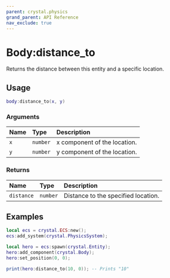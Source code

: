 ```yaml
---
parent: crystal.physics
grand_parent: API Reference
nav_exclude: true
---
```


# Body:distance_to

Returns the distance between this entity and a specific location.

## Usage

```lua
body:distance_to(x, y)
```

### Arguments

| Name | Type     | Description                  |
| :--- | :------- | :--------------------------- |
| `x`  | `number` | x component of the location. |
| `y`  | `number` | y component of the location. |

### Returns

| Name       | Type     | Description                         |
| :--------- | :------- | :---------------------------------- |
| `distance` | `number` | Distance to the specified location. |

## Examples

```lua
local ecs = crystal.ECS:new();
ecs:add_system(crystal.PhysicsSystem);

local hero = ecs:spawn(crystal.Entity);
hero:add_component(crystal.Body);
hero:set_position(0, 0);

print(hero:distance_to(10, 0)); -- Prints "10"
```
